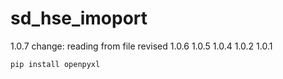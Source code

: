 # sd_hse_imoport
1.0.7
    change: reading from file revised
1.0.6
1.0.5
1.0.4
1.0.2
1.0.1

`pip install openpyxl`